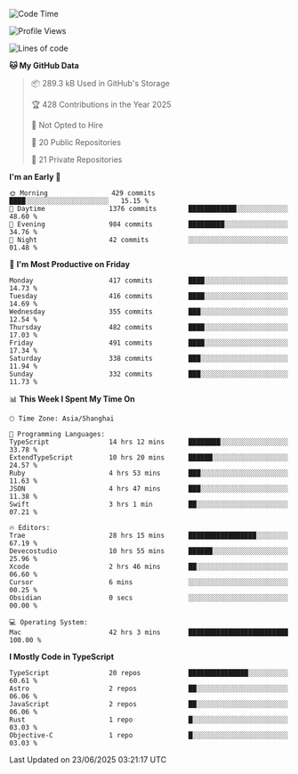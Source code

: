 <!--START_SECTION:waka-->
![Code Time](http://img.shields.io/badge/Code%20Time-3%2C748%20hrs%2037%20mins-blue)

![Profile Views](http://img.shields.io/badge/Profile%20Views-0-blue)

![Lines of code](https://img.shields.io/badge/From%20Hello%20World%20I%27ve%20Written-3.2%20million%20lines%20of%20code-blue)

**🐱 My GitHub Data** 

> 📦 289.3 kB Used in GitHub's Storage 
 > 
> 🏆 428 Contributions in the Year 2025
 > 
> 🚫 Not Opted to Hire
 > 
> 📜 20 Public Repositories 
 > 
> 🔑 21 Private Repositories 
 > 
**I'm an Early 🐤** 

```text
🌞 Morning                429 commits         ████░░░░░░░░░░░░░░░░░░░░░   15.15 % 
🌆 Daytime                1376 commits        ████████████░░░░░░░░░░░░░   48.60 % 
🌃 Evening                984 commits         █████████░░░░░░░░░░░░░░░░   34.76 % 
🌙 Night                  42 commits          ░░░░░░░░░░░░░░░░░░░░░░░░░   01.48 % 
```
📅 **I'm Most Productive on Friday** 

```text
Monday                   417 commits         ████░░░░░░░░░░░░░░░░░░░░░   14.73 % 
Tuesday                  416 commits         ████░░░░░░░░░░░░░░░░░░░░░   14.69 % 
Wednesday                355 commits         ███░░░░░░░░░░░░░░░░░░░░░░   12.54 % 
Thursday                 482 commits         ████░░░░░░░░░░░░░░░░░░░░░   17.03 % 
Friday                   491 commits         ████░░░░░░░░░░░░░░░░░░░░░   17.34 % 
Saturday                 338 commits         ███░░░░░░░░░░░░░░░░░░░░░░   11.94 % 
Sunday                   332 commits         ███░░░░░░░░░░░░░░░░░░░░░░   11.73 % 
```


📊 **This Week I Spent My Time On** 

```text
🕑︎ Time Zone: Asia/Shanghai

💬 Programming Languages: 
TypeScript               14 hrs 12 mins      ████████░░░░░░░░░░░░░░░░░   33.78 % 
ExtendTypeScript         10 hrs 20 mins      ██████░░░░░░░░░░░░░░░░░░░   24.57 % 
Ruby                     4 hrs 53 mins       ███░░░░░░░░░░░░░░░░░░░░░░   11.63 % 
JSON                     4 hrs 47 mins       ███░░░░░░░░░░░░░░░░░░░░░░   11.38 % 
Swift                    3 hrs 1 min         ██░░░░░░░░░░░░░░░░░░░░░░░   07.21 % 

🔥 Editors: 
Trae                     28 hrs 15 mins      █████████████████░░░░░░░░   67.19 % 
Devecostudio             10 hrs 55 mins      ██████░░░░░░░░░░░░░░░░░░░   25.96 % 
Xcode                    2 hrs 46 mins       ██░░░░░░░░░░░░░░░░░░░░░░░   06.60 % 
Cursor                   6 mins              ░░░░░░░░░░░░░░░░░░░░░░░░░   00.25 % 
Obsidian                 0 secs              ░░░░░░░░░░░░░░░░░░░░░░░░░   00.00 % 

💻 Operating System: 
Mac                      42 hrs 3 mins       █████████████████████████   100.00 % 
```

**I Mostly Code in TypeScript** 

```text
TypeScript               20 repos            ███████████████░░░░░░░░░░   60.61 % 
Astro                    2 repos             ██░░░░░░░░░░░░░░░░░░░░░░░   06.06 % 
JavaScript               2 repos             ██░░░░░░░░░░░░░░░░░░░░░░░   06.06 % 
Rust                     1 repo              █░░░░░░░░░░░░░░░░░░░░░░░░   03.03 % 
Objective-C              1 repo              █░░░░░░░░░░░░░░░░░░░░░░░░   03.03 % 
```




 Last Updated on 23/06/2025 03:21:17 UTC
<!--END_SECTION:waka-->